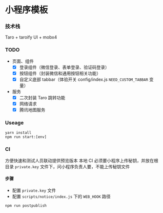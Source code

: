 # 小程序模板

### 技术栈

Taro + taroify UI + mobx4

### TODO

- 页面、组件
  - [x] 登录组件（微信登录、表单登录、验证码登录）
  - [x] 按钮组件（封装微信和通用按钮相关功能）
  - [x] 自定义底部 tabbar（体验开关 config/index.js `NEED_CUSTOM_TABBAR` 变量）
- 服务
  - [x] 二次封装 Taro 跳转功能
  - [x] 网络请求
  - [x] 腾讯地图服务

### Useage

```shell
yarn install
npm run start:[env]
```

### CI

方便快速和测试人员联动提供预览版本
本地 CI 必须要小程序上传秘钥，并放在根目录 `private.key` 文件下，问小程序负责人要，不能上传秘钥文件

#### 步骤

- 配置 `private.key` 文件
- 配置 `scripts/notice/index.js` 下的 `WEB_HOOK` 路径

```shell
npm run postpublish
```
